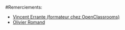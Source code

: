 #Remerciements:
- [Vincent Errante (formateur chez OpenClassrooms)](https://www.errantevincent.com/)
- [Olivier Romand](https://github.com/oromand?tab=repositories)

